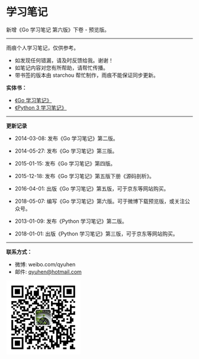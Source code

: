 # 学习笔记


新增《Go 学习笔记 第六版》下卷 - 预览版。

---

雨痕个人学习笔记，仅供参考。

* 如发现任何错漏，请及时反馈给我。谢谢！
* 如笔记内容对您有所帮助，请帮忙传播。
* 带书签的版本由 starchou 帮忙制作，雨痕不能保证同步更新。


**实体书：**

* [《Go 学习笔记》](https://item.jd.com/11944267.html)
* [《Python 3 学习笔记》](https://item.jd.com/12261161.html)

---

**更新记录**

* 2014-03-08: 发布《Go 学习笔记》第二版。
* 2014-05-27: 发布《Go 学习笔记》第三版。
* 2015-01-15: 发布《Go 学习笔记》第四版。
* 2015-12-18: 发布《Go 学习笔记》第五版下册《源码剖析》。
* 2016-04-01: 出版《Go 学习笔记》第五版，可于京东等网站购买。
* 2018-05-07: 编写《Go 学习笔记》第六版。可于微博下载预览版，或关注公众号。

* 2013-01-09: 发布《Python 学习笔记》第二版。
* 2018-01-01: 出版《Python 学习笔记》第三版，可于京东等网站购买。

---

**联系方式：**

* 微博: weibo.com/qyuhen
* 邮件: qyuhen@hotmail.com

<img src="qyuhen.jpeg" width=200 height=200 alt="微信号" />
